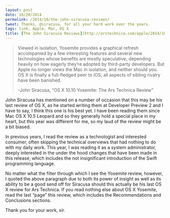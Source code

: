 ```yaml
---
layout: post
date: 10/20/2014
permalink: /2014/10/the-john-siracusa-reviews/
tweet: Thanks, @siracusa, for all your hard work over the years.
tags: link, Apple, Mac, OS X
title: [The John Siracusa Reviews](http://arstechnica.com/apple/2014/10/os-x-10-10/25/#one-cause)
---
```


<blockquote>
  <p>Viewed in isolation, Yosemite provides a graphical refresh accompanied by a few interesting features and several new technologies whose benefits are mostly speculative, depending heavily on how eagerly they’re adopted by third-party developers. But Apple no longer views the Mac in isolation, and neither should you. OS X is finally a full-fledged peer to iOS; all aspects of sibling rivalry have been banished.</p>
  
  <p>-John Siracusa, &#8220;OS X 10.10 Yosemite: The Ars Technica Review&#8221;</p>
</blockquote>

<p>John Siracusa has mentioned on a number of occasion that this may be his last review of OS X, as he started writing them at Developer Preview 2 and I have to say, I think this one is his best yet. I have been reading them since Mac OS X 10.5 Leopard and so they generally hold a special place in my heart, but this year was different for me, so my laud of the review might be a bit biased.</p>

<p>In previous years, I read the review as a technologist and interested consumer, often skipping the technical overviews that had nothing to do with my daily work. This year, I was reading it as a system administrator, deeply interested in the under the hood changes that have been made in this release, which includes the not insignificant introduction of the Swift programming language.</p>

<p>No matter what the filter through which I see the Yosemite review, however, I  quoted the above paragraph due to both its power of insight as well as its ability to be a good send off for Siracusa should this actually be his last OS X review for Ars Technica. If you read nothing else about OS X Yosemite, read the last &#8220;page&#8221; this review, which includes the Recommendations and Conclusions sections.</p>

<p>Thank you for your work, sir.</p>